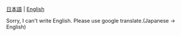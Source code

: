 [日本語](README.md) | [English](README.en.md)

Sorry, I can't write English.
Please use google translate.(Japanese -> English)